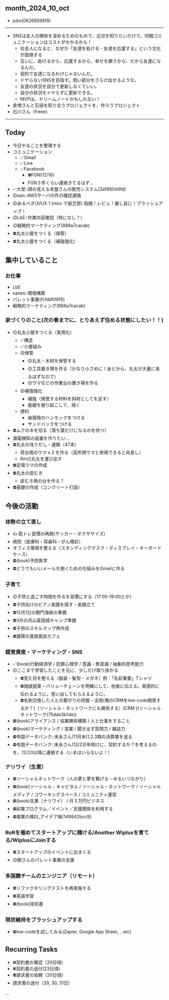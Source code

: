month_2024_10_oct
---
- jobs(06268598f8)
---

- SNSは友人の関係を深めるためのもので、近況を知りたいだけで。同期コミュニケーションはコストがかかるから！
  - 社会人になると、なぜか「友達を助ける・友達を応援する」という文化が毀損する
  - 互いに、助けるから、応援するから、幸せを願うから、だから友達になるんだ。
  - 契約で友達になるわけじゃないんだ。
  - ドヤらないSNSを目指す。弱い部分をさらけ出せるような。
  - 友達の状況を自分で更新しなくていい。
  - 自分の状況をドヤらずに更新できる。
  - MVPは、ドリームノートかもしれない！
- 倉増さんと石垣を知り合うプロジェクトを、作ろうプロジェクト
- 石川さん（freee）

---

## Today
- 今日やることを整理する
- コミュニケーション
  - ✅Gmail
  - ✅Line
  - ✅Facebook
    - ⛔️FGN(12/16)
    - FGN３件くらい連絡きてるはず...
- ✅大堂::顔の見える本屋さんの販売システム(2af880d4fd)
- 🟡san::AWSサーバの件の確認連絡
- 🟡あるべきUI/UX 1 (miro で紙芝居) 指摘！レビュ！厳し目に！ブラッシュアップ！
- 🟡LbE::作業内容確認（特になし？）
- 🟡戦略的マーケティング(888a7cacab)
- ⛔️丸太小屋をつくる（保管）
- ⛔️丸太小屋をつくる（補強強化）

## 集中していること
### お仕事
- LbE
- sanes::環境構築
- パレット事業(fcfddf06f6)
- 戦略的マーケティング(888a7cacab)

### 家づくりのこと(次の春までに、とりあえず住める状態にしたい！！)
- 🟡丸太小屋をつくる（実用化）
  - ✅構造
  - ✅小屋組み
  - 🟡保管
    - 🟡丸太・木材を保管する
    - 🟡工具置き場を作る（かなり小さめに！あとから、丸太が大量に来るはずなので）
    - 🟡ウマなどの作業台の置き場を作る
  - 🟡補強強化
    - 補強（保管する材料を斜材としてを足す）
    - 基礎を掘り起こして、焼く
  - 便利
    - 昼寝用のハンモックをつける
    - サンドバックをつける
- ⛔️ムクの木を切る（落ち葉だけになるのを待つ）
- 漏電検知の装置を作りたい...
- ⛔️丸太の伐りだし・運搬（47本）
  - 荷台用のウマ x 2 を作る（高所用ウマと併用できると尚良し）
  - 6mの丸太を運び出す
- ⛔️足場ウマの作成
- ⛔️丸太の皮むき
  - 皮むき用の台を作る？
- ⛔️基礎の作成（コンクリート打設）

## 今後の活動
### 体勢の立て直し
- 👍 筋トレ習慣の再開(サッカー・ボクササイズ)
- 病院（皮膚科・耳鼻科・がん検診）
- オフィス環境を整える（スタンディングデスク・ディスプレイ・キーボードケース）
- ⛔️(book)予防医学
- ⛔️どうでもいいメールを捌くための仕組みをGmailに作る

### 子育て
- 🟡子供と過ごす時間を作るを習慣にする（17:00-19:00とか）
- ⛔️子供向けのピアノ楽譜を探す・楽譜立て
- ⛔️12月1日の関門海峡の準備
- ⛔️3月の月山富田城キャンプ準備
- ⛔️子供のスキルマップ再作成
- ⛔️雄陽の進路面談カフェ

### 錯覚資産・マーケティング・SNS
- ✅(book)行動経済学 / 犯罪心理学 / 意識・無意識 / 抽象的思考能力
- 🟡ここまで学習したことを元に、少しだけ取り掛かる
  - ⛔️見た目を整える（服装・髪型・メガネ）例：「名前重要」Tシャツ
  - ⛔️価値提案・バリューチェーンを明確にして、他者に伝える。直感的に伝わるように。思い出してもらえるように。
  - ⛔️名刺交換した人との繋がりの把握・活用(俺のCRMをlow-code開発するか？)（ソーシャル・ネットワークにも関係する）(CRM )(ソーシャルネットワーク(75dab3b1de))
- ⛔️(book)アライアンス / 協業関係構築 / 人と仕事をすること
- ⛔️(book)マーケティング / 営業 / 聞き出す質問力 / 雑談力
- ⛔️帝国データバンク::末永さん(11月末)1,2,3期の決算書を送る
- ⛔️帝国データバンク::末永さん(12/23)年明けに、契約するか？を考えるのを、12/23以降に連絡する（いまはいらないよ！）

### ナリワイ（生業）
- ⛔️ソーシャルネットワーク（人の夢と夢を繋げる・ゆるいつながり）
- ⛔️(book)ソーシャル・キャピタル / ソーシャル・ネットワーク / ソーシャルメディア / コワーキングスペース / コミュニティ運営
- ⛔️(book)生業（ナリワイ） / 月３万円ビジネス
- ⛔️起業プログラム／イベント／支援関係を利用する
- ⛔️複業の検討_アイデア帳(149842bcc9)

### RoRを極めてスタートアップに賭ける/Another Wiplusを育てる/WiplusにJoinする
- ⛔️スタートアップのイベントに出まくる
- 🟡関さんのパレット事業の支援

### 多国籍チームのエンジニア（リモート）
- ⛔️リファクタリングテストを再実施する
- ⛔️英語学習
- ⛔️(book)技術書

### 現状維持をブラッシュアップする
- ⛔️low-codeを試してみる(Zapier, Google App Sheet, ...etc)

## Recurring Tasks
- ❌契約書の確認（20日頃）
- ❌契約書の送付(23日頃)
- ⛔️請求書の依頼（20日頃）
- 請求書の送付（29, 30, 31日）






















...